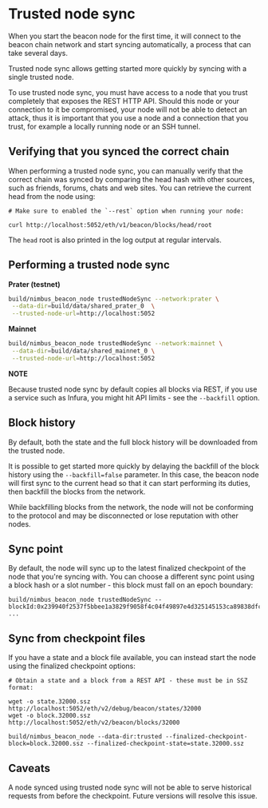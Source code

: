 # Trusted node sync

When you start the beacon node for the first time, it will connect to the beacon chain network and start syncing automatically, a process that can take several days.

Trusted node sync allows getting started more quickly by syncing with a single trusted node.

To use trusted node sync, you must have access to a node that you trust completely that exposes the REST HTTP API. Should this node or your connection to it be compromised, your node will not be able to detect an attack, thus it is important that you use a node and a connection that you trust, for example a locally running node or an SSH tunnel.

## Verifying that you synced the correct chain

When performing a trusted node sync, you can manually verify that the correct chain was synced by comparing the head hash  with other sources, such as friends, forums, chats and web sites. You can retrieve the current head from the node using:

```
# Make sure to enabled the `--rest` option when running your node:

curl http://localhost:5052/eth/v1/beacon/blocks/head/root
```

The `head` root is also printed in the log output at regular intervals.

## Performing a trusted node sync

**Prater (testnet)**

```bash
build/nimbus_beacon_node trustedNodeSync --network:prater \
 --data-dir=build/data/shared_prater_0  \
 --trusted-node-url=http://localhost:5052
```

**Mainnet**

```bash
build/nimbus_beacon_node trustedNodeSync --network:mainnet \
 --data-dir=build/data/shared_mainnet_0 \
 --trusted-node-url=http://localhost:5052
```

**NOTE**

Because trusted node sync by default copies all blocks via REST, if you use a service such as Infura, you might hit API limits - see the `--backfill` option.

## Block history

By default, both the state and the full block history will be downloaded from the trusted node.

It is possible to get started more quickly by delaying the backfill of the block history using the `--backfill=false` parameter. In this case, the beacon node will first sync to the current head so that it can start performing its duties, then backfill the blocks from the network.

While backfilling blocks from the network, the node will not be conforming to the protocol and may be disconnected or lose reputation with other nodes.

## Sync point

By default, the node will sync up to the latest finalized checkpoint of the node that you're syncing with. You can choose a different sync point using a block hash or a slot number - this block must fall on an epoch boundary:

```
build/nimbus_beacon_node trustedNodeSync --blockId:0x239940f2537f5bbee1a3829f9058f4c04f49897e4d325145153ca89838dfc9e2 ...

```

## Sync from checkpoint files

If you have a state and a block file available, you can instead start the node using the finalized checkpoint options:

```
# Obtain a state and a block from a REST API - these must be in SSZ format:

wget -o state.32000.ssz http://localhost:5052/eth/v2/debug/beacon/states/32000
wget -o block.32000.ssz http://localhost:5052/eth/v2/beacon/blocks/32000

build/nimbus_beacon_node --data-dir:trusted --finalized-checkpoint-block=block.32000.ssz --finalized-checkpoint-state=state.32000.ssz
```

## Caveats

A node synced using trusted node sync will not be able to serve historical requests from before the checkpoint. Future versions will resolve this issue.
